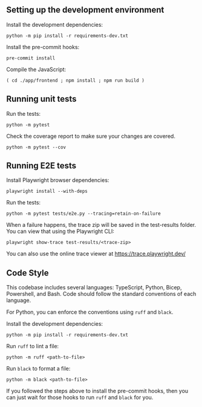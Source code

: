 
## Setting up the development environment

Install the development dependencies:

```shell
python -m pip install -r requirements-dev.txt
```

Install the pre-commit hooks:

```shell
pre-commit install
```

Compile the JavaScript:

```shell
( cd ./app/frontend ; npm install ; npm run build )
```

## Running unit tests

Run the tests:

```shell
python -m pytest
```

Check the coverage report to make sure your changes are covered.

```shell
python -m pytest --cov
```

## Running E2E tests

Install Playwright browser dependencies:

```shell
playwright install --with-deps
```

Run the tests:

```shell
python -m pytest tests/e2e.py --tracing=retain-on-failure
```

When a failure happens, the trace zip will be saved in the test-results folder.
You can view that using the Playwright CLI:

```shell
playwright show-trace test-results/<trace-zip>
```

You can also use the online trace viewer at <https://trace.playwright.dev/>

## Code Style

This codebase includes several languages: TypeScript, Python, Bicep, Powershell, and Bash.
Code should follow the standard conventions of each language.

For Python, you can enforce the conventions using `ruff` and `black`.

Install the development dependencies:

```shell
python -m pip install -r requirements-dev.txt
```

Run `ruff` to lint a file:

```shell
python -m ruff <path-to-file>
```

Run `black` to format a file:

```shell
python -m black <path-to-file>
```

If you followed the steps above to install the pre-commit hooks, then you can just wait for those hooks to run `ruff` and `black` for you.
